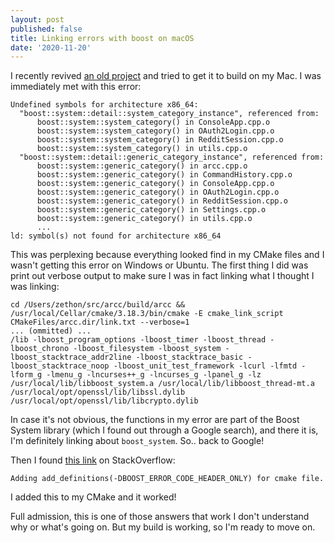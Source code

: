 ```yaml
---
layout: post
published: false
title: Linking errors with boost on macOS
date: '2020-11-20'
---
```

I recently revived [an old project](https://github.com/zethon/arcc) and tried to get it to build on my Mac. I was immediately met with this error:

```
Undefined symbols for architecture x86_64:
  "boost::system::detail::system_category_instance", referenced from:
      boost::system::system_category() in ConsoleApp.cpp.o
      boost::system::system_category() in OAuth2Login.cpp.o
      boost::system::system_category() in RedditSession.cpp.o
      boost::system::system_category() in utils.cpp.o
  "boost::system::detail::generic_category_instance", referenced from:
      boost::system::generic_category() in arcc.cpp.o
      boost::system::generic_category() in CommandHistory.cpp.o
      boost::system::generic_category() in ConsoleApp.cpp.o
      boost::system::generic_category() in OAuth2Login.cpp.o
      boost::system::generic_category() in RedditSession.cpp.o
      boost::system::generic_category() in Settings.cpp.o
      boost::system::generic_category() in utils.cpp.o
      ...
ld: symbol(s) not found for architecture x86_64
```

This was perplexing because everything looked find in my CMake files and I wasn't getting this error on Windows or Ubuntu. The first thing I did was print out verbose output to make sure I was in fact linking what I thought I was linking:

```
cd /Users/zethon/src/arcc/build/arcc && /usr/local/Cellar/cmake/3.18.3/bin/cmake -E cmake_link_script CMakeFiles/arcc.dir/link.txt --verbose=1
... (ommitted) ...
/lib -lboost_program_options -lboost_timer -lboost_thread -lboost_chrono -lboost_filesystem -lboost_system -lboost_stacktrace_addr2line -lboost_stacktrace_basic -lboost_stacktrace_noop -lboost_unit_test_framework -lcurl -lfmtd -lform_g -lmenu_g -lncurses++_g -lncurses_g -lpanel_g -lz /usr/local/lib/libboost_system.a /usr/local/lib/libboost_thread-mt.a /usr/local/opt/openssl/lib/libssl.dylib /usr/local/opt/openssl/lib/libcrypto.dylib
```

In case it's not obvious, the functions in my error are part of the Boost System library (which I found out through a Google search), and there it is, I'm definitely linking about `boost_system`. So.. back to Google! 

Then I found [this link](https://stackoverflow.com/questions/13467072/c-boost-undefined-reference-to-boostsystemgeneric-category) on StackOverflow:

```
Adding add_definitions(-DBOOST_ERROR_CODE_HEADER_ONLY) for cmake file.
```

I added this to my CMake and it worked! 

Full admission, this is one of those answers that work I don't understand why or what's going on. But my build is working, so I'm ready to move on.
